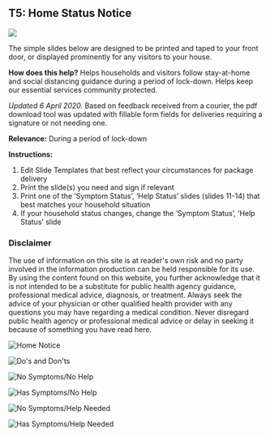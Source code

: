 ## T5: Home Status Notice

<a href="/T5-Home Notice-v3.pdf" target="_blank">
    <img class="downloadtools" src="/download-tools.png" />
</a>

The simple slides below are designed to be printed and taped to your front door, or displayed prominently for any visitors to your house.

**How does this help?** Helps households and visitors follow stay-at-home and social distancing guidance during a period of lock-down. Helps keep our essential services community protected.

_Updated 6 April 2020._ Based on feedback received from a courier, the pdf download tool was updated with fillable form fields for deliveries requiring a signature or not needing one.

**Relevance:** During a period of lock-down

**Instructions:**
1. Edit Slide Templates that best reflect your circumstances for package delivery
2. Print the slide(s) you need and sign if relevant
3. Print one of the ‘Symptom Status’, ‘Help Status’ slides (slides 11-14) that best matches your household situation
4. If your household status changes, change the ‘Symptom Status’, ‘Help Status’ slide

### Disclaimer

The use of information on this site is at reader's own risk and no party involved in the information production can be held responsible for its use. By using the content found on this website, you further acknowledge that it is not intended to be a substitute for public health agency guidance, professional medical advice, diagnosis, or treatment. Always seek the advice of your physician or other qualified health provider with any questions you may have regarding a medical condition. Never disregard public health agency or professional medical advice or delay in seeking it because of something you have read here.

![Home Notice](/t5_home_notice_sign1.jpg)

![Do's and Don'ts](/t5_home_notice_sign2.jpg)

![No Symptoms/No Help](/t5_home_notice_sign3.jpg)

![Has Symptoms/No Help](/t5_home_notice_sign4.jpg)

![No Symptoms/Help Needed](/t5_home_notice_sign5.jpg)

![Has Symptoms/Help Needed](/t5_home_notice_sign6.jpg)
